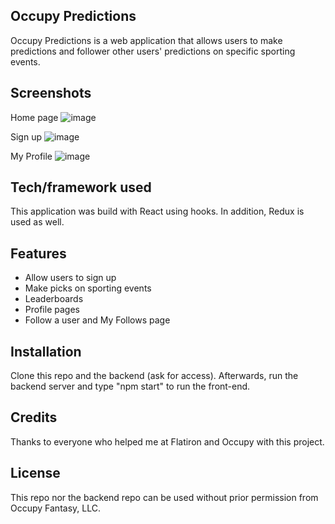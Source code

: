 ## Occupy Predictions
Occupy Predictions is a web application that allows users to make predictions and follower other users' predictions on specific sporting events.

## Screenshots
Home page
![image](https://i.imgur.com/hls8WUH.png)

Sign up
![image](https://i.imgur.com/25LIJtE.png)

My Profile
![image](https://i.imgur.com/2IHaN8Y.png)

## Tech/framework used
This application was build with React using hooks. In addition, Redux is used as well.

## Features
- Allow users to sign up
- Make picks on sporting events
- Leaderboards
- Profile pages
- Follow a user and My Follows page

## Installation
Clone this repo and the backend (ask for access). Afterwards, run the backend server and type "npm start" to run the front-end.

## Credits
Thanks to everyone who helped me at Flatiron and Occupy with this project.

## License
This repo nor the backend repo can be used without prior permission from Occupy Fantasy, LLC.
